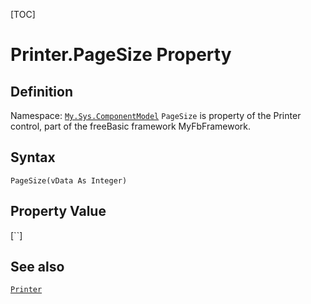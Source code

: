 [TOC]
# Printer.PageSize Property

## Definition
Namespace: [`My.Sys.ComponentModel`](My.Sys.ComponentModel.md)
`PageSize` is property of the Printer control, part of the freeBasic framework MyFbFramework.
## Syntax
```freeBasic
PageSize(vData As Integer)
```
## Property Value
[``]
## See also
[`Printer`](Printer.md)
